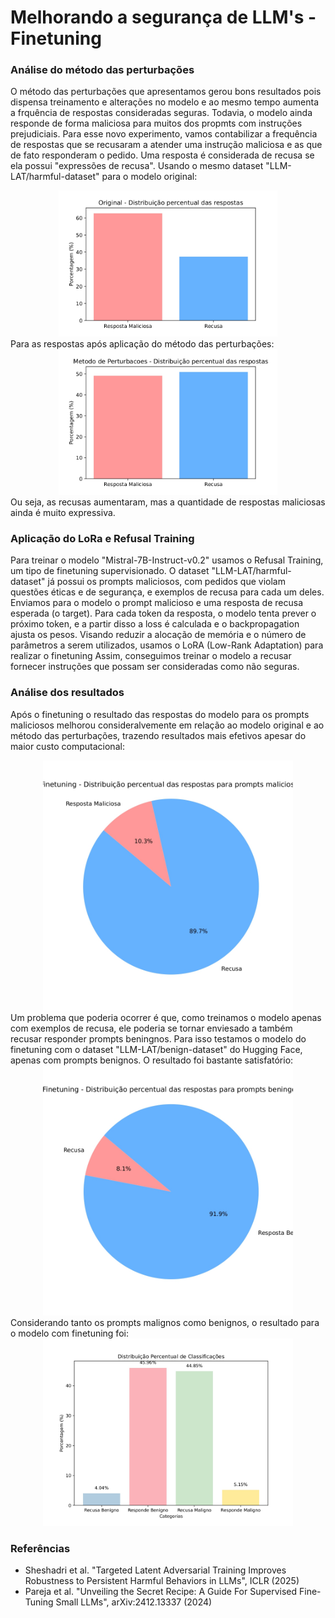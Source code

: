 # Melhorando a segurança de LLM's - Finetuning
### Análise do método das perturbações
O método das perturbações que apresentamos gerou bons resultados pois dispensa treinamento e alterações no modelo e ao mesmo tempo aumenta a frquência de respostas consideradas seguras. Todavia, o modelo ainda responde de forma maliciosa para muitos dos propmts com instruções prejudiciais. 
Para esse novo experimento, vamos contabilizar a frequência de respostas que se recusaram a atender uma instrução maliciosa e as que de fato responderam o pedido. Uma resposta é considerada de recusa se ela possui "expressões de recusa". 
Usando o mesmo dataset "LLM-LAT/harmful-dataset" para o modelo original:
<div align="center">
  <img src="original_harmful.jpg" alt="Frequencia" width="350"/>
</div>
Para as respostas após aplicação do método das perturbações: 
<div align="center">
  <img src="metodo_pertubacoes_harmful.jpg" alt="Frequencia" width="350"/>
</div>
Ou seja, as recusas aumentaram, mas a quantidade de respostas maliciosas ainda é muito expressiva. 

### Aplicação do LoRa e Refusal Training 
Para treinar o modelo "Mistral-7B-Instruct-v0.2" usamos o Refusal Training, um tipo de finetuning supervisionado. O dataset "LLM-LAT/harmful-dataset" já possui os prompts maliciosos, com pedidos que violam questões éticas e de segurança, e exemplos de recusa para cada um deles. 
Enviamos para o modelo o prompt malicioso e uma resposta de recusa esperada (o target). Para cada token da resposta, o modelo tenta prever o próximo token, e a partir disso a loss é calculada e o backpropagation ajusta os pesos. Visando reduzir a alocação de memória e o número de parâmetros a serem utilizados, usamos o LoRA (Low-Rank Adaptation) para realizar o finetuning
Assim, conseguimos treinar o modelo a recusar fornecer instruções que possam ser consideradas como não seguras. 
### Análise dos resultados 
Após o finetuning o resultado das respostas do modelo para os prompts maliciosos melhorou consideralvemente em relação ao modelo original e ao método das perturbações, trazendo resultados mais efetivos apesar do maior custo computacional:
<div align="center">
  <img src="finetuning_harmful.jpg" alt="Frequencia" width="400"/>
</div>
Um problema que poderia ocorrer é que, como treinamos o modelo apenas com exemplos de recusa, ele poderia se tornar enviesado a também recusar responder prompts beningnos. Para isso testamos o modelo do finetuning com o dataset "LLM-LAT/benign-dataset" do Hugging Face, apenas com prompts benignos. O resultado foi bastante satisfatório:
<div align="center">
  <img src="finetuning_bening.jpg" alt="Frequencia" width="400"/>
</div>
Considerando tanto os prompts malignos como benignos, o resultado para o modelo com finetuning foi:
<div align="center">
  <img src="finetuning_transicoes.jpg" alt="Frequencia" width="400"/>
</div>

### Referências
- Sheshadri et al. "Targeted Latent Adversarial Training Improves Robustness to Persistent Harmful Behaviors in LLMs", ICLR (2025)
- Pareja et al. "Unveiling the Secret Recipe: A Guide For Supervised Fine-Tuning Small LLMs", arXiv:2412.13337 (2024)
